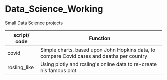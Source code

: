 # Data_Science_Working
Small Data Science projects

| script/ code | Function |
|------|------|
| covid | Simple charts, based upon John Hopkins data, to compare Covid cases and deaths per country |
| rosling_like | Using plotly and rosling's online data to re-create his famous plot |
